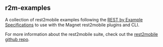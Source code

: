## r2m-examples

A collection of rest2mobile examples following the [REST by Example Specifications](https://github.com/magnetsystems/rest2mobile/wiki/Rest-By-Example-Specifications) to use with the Magnet rest2mobile plugins and CLI. 

For more information about the rest2mobile suite, check out the [rest2mobile github repo](https://github.com/magnetsystems/rest2mobile).

[website]: http://developer.magnet.com
[techdoc]: https://github.com/magnetsystems/rest2mobile/wiki
[r2m-plugin-android]:https://github.com/magnetsystems/r2m-plugin-android/
[r2m-plugin-ios]:https://github.com/magnetsystems/r2m-plugin-ios/
[r2m-cli]:https://github.com/magnetsystems/r2m-cli/
[license]: http://www.apache.org/licenses/LICENSE-2.0
[r2m wiki]:https://github.com/magnetsystems/r2m-cli/wiki
